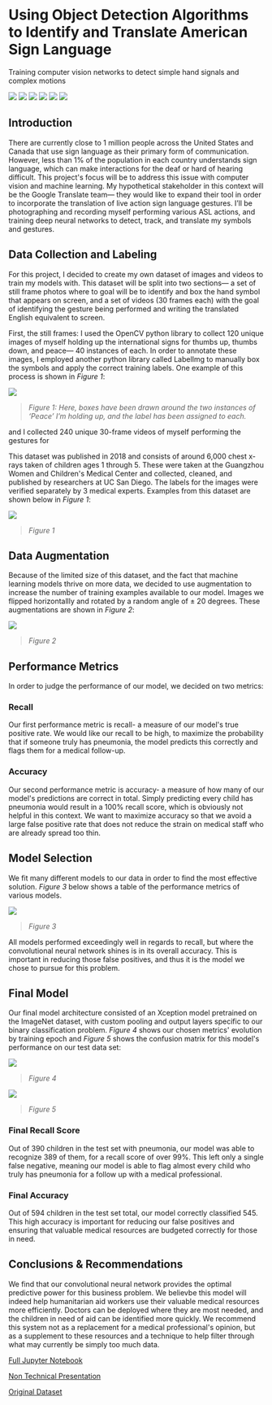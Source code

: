 # Using Object Detection Algorithms to Identify and Translate American Sign Language

Training computer vision networks to detect simple hand signals and complex motions 

![](./Images/image1.png)
![](./Images/image2.png)
![](./Images/image4.png)
![](./Images/image5.png)
![](./Images/Action.gif)
![](./Images/Object_Detection.gif)

## **Introduction**

There are currently close to 1 million people across the United States and Canada that use sign language as their primary form of communication. However, less than 1% of the population in each country understands sign language, which can make interactions for the deaf or hard of hearing difficult. This project's focus will be to address this issue with computer vision and machine learning. My hypothetical stakeholder in this context will be the Google Translate team— they would like to expand their tool in order to incorporate the translation of live action sign language gestures. I’ll be photographing and recording myself performing various ASL actions, and training deep neural networks to detect, track, and translate my symbols and gestures.

## **Data Collection and Labeling**

For this project, I decided to create my own dataset of images and videos to train my models with. This dataset will be split into two sections— a set of still frame photos where to goal will be to identify and box the hand symbol that appears on screen, and a set of videos (30 frames each) with the goal of identifying the gesture being performed and writing the translated English equivalent to screen. 

First, the still frames: I used the OpenCV python library to collect 120 unique images of myself holding up the international signs for thumbs up, thumbs down, and peace— 40 instances of each. In order to annotate these images, I employed another python library called LabelImg to manually box the symbols and apply the correct training labels. One example of this process is shown in *Figure 1*:

![](./Images/image3.png)

> *Figure 1: Here, boxes have been drawn around the two instances of ‘Peace’ I’m holding up, and the label has been assigned to each.*





and I collected 240 unique 30-frame videos of myself performing the gestures for 

This dataset was published in 2018 and consists of around 6,000 chest x-rays taken of children ages 1 through 5. These were taken at the Guangzhou Women and Children's Medical Center and collected, cleaned, and published by researchers at UC San Diego. The labels for the images were verified separately by 3 medical experts. Examples from this dataset are shown below in *Figure 1*:


![](./images/image2.png)


> *Figure 1*


## **Data Augmentation**


Because of the limited size of this dataset, and the fact that machine learning models thrive on more data, we decided to use augmentation to increase the number of training examples available to our model. Images we flipped horizontallly and rotated by a random angle of ± 20 degrees. These augmentations are shown in *Figure 2*:


![](./images/image3.png)


> *Figure 2*


## **Performance Metrics**


In order to judge the performance of our model, we decided on two metrics:


### **Recall**

Our first performance metric is recall- a measure of our model's true positive rate. We would like our recall to be high, to maximize the probability that if someone truly has pneumonia, the model predicts this correctly and flags them for a medical follow-up.

### **Accuracy**

Our second performance metric is accuracy- a measure of how many of our model's predictions are correct in total. Simply predicting every child has pneumonia would result in a 100% recall score, which is obviously not helpful in this context. We want to maximize accuracy so that we avoid a large false positive rate that does not reduce the strain on medical staff who are already spread too thin. 


## **Model Selection**

We fit many different models to our data in order to find the most effective solution. *Figure 3* below shows a table of the performance metrics of various models. 

![](./images/image4.png)

> *Figure 3*

All models performed exceedingly well in regards to recall, but where the convolutional neural network shines is in its overall accuracy. This is important in reducing those false positives, and thus it is the model we chose to pursue for this problem.

## **Final Model**

Our final model architecture consisted of an Xception model pretrained on the ImageNet dataset, with custom pooling and output layers specific to our binary classification problem. *Figure 4* shows our chosen metrics' evolution by training epoch and *Figure 5* shows the confusion matrix for this model's performance on our test data set:

![](./images/image5.png)

> *Figure 4*

![](./images/image6.png)

> *Figure 5*

### **Final Recall Score**

Out of 390 children in the test set with pneumonia, our model was able to recognize 389 of them, for a recall score of over 99%. This left only a single false negative, meaning our model is able to flag almost every child who truly has pneumonia for a follow up with a medical professional. 

### **Final Accuracy**

Out of 594 children in the test set total, our model correctly classified 545. This high accuracy is important for reducing our false positives and ensuring that valuable medical resources are budgeted correctly for those in need. 


## **Conclusions & Recommendations**

We find that our convolutional neural network provides the optimal predictive power for this business problem. We believbe this model will indeed help humanitarian aid workers use their valuable medical resources more efficiently. Doctors can be deployed where they are most needed, and the children in need of aid can be identified more quickly. We recommend this system not as a replacement for a medical professional's opinion, but as a supplement to these resources and a technique to help filter through what may currently be simply too much data. 

[Full Jupyter Notebook](https://github.com/hall-nicholas/flatiron-ds-project-4/blob/main/code/Draft_final.ipynb)  

[Non Technical Presentation](https://github.com/hall-nicholas/flatiron-ds-project-4/blob/main/Non%20Technical%20Presentation.pdf)  

[Original Dataset](https://data.mendeley.com/datasets/rscbjbr9sj/2)
